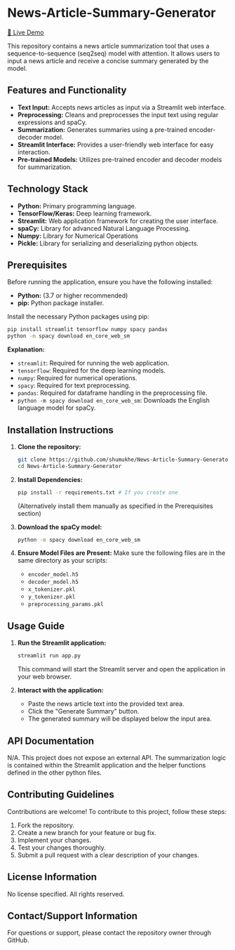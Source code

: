 # News-Article-Summary-Generator 
[🔗 Live Demo](https://news-article-summary-generator-3yo2nn2zj3atfyazvtxj7u.streamlit.app/)

This repository contains a news article summarization tool that uses a sequence-to-sequence (seq2seq) model with attention. It allows users to input a news article and receive a concise summary generated by the model.

## Features and Functionality

*   **Text Input:** Accepts news articles as input via a Streamlit web interface.
*   **Preprocessing:** Cleans and preprocesses the input text using regular expressions and spaCy.
*   **Summarization:** Generates summaries using a pre-trained encoder-decoder model.
*   **Streamlit Interface:** Provides a user-friendly web interface for easy interaction.
*   **Pre-trained Models:** Utilizes pre-trained encoder and decoder models for summarization.

## Technology Stack

*   **Python:** Primary programming language.
*   **TensorFlow/Keras:** Deep learning framework.
*   **Streamlit:** Web application framework for creating the user interface.
*   **spaCy:** Library for advanced Natural Language Processing.
*   **Numpy:** Library for Numerical Operations
*   **Pickle:** Library for serializing and deserializing python objects.

## Prerequisites

Before running the application, ensure you have the following installed:

*   **Python:** (3.7 or higher recommended)
*   **pip:** Python package installer.

Install the necessary Python packages using pip:

```bash
pip install streamlit tensorflow numpy spacy pandas
python -m spacy download en_core_web_sm
```

**Explanation:**

*   `streamlit`: Required for running the web application.
*   `tensorflow`: Required for the deep learning models.
*   `numpy`: Required for numerical operations.
*   `spacy`: Required for text preprocessing.
*   `pandas`: Required for dataframe handling in the preprocessing file.
*   `python -m spacy download en_core_web_sm`: Downloads the English language model for spaCy.

## Installation Instructions

1.  **Clone the repository:**

    ```bash
    git clone https://github.com/shumukhe/News-Article-Summary-Generator.git
    cd News-Article-Summary-Generator
    ```

2.  **Install Dependencies:**

    ```bash
    pip install -r requirements.txt # If you create one
    ```
    (Alternatively install them manually as specified in the Prerequisites section)

3.  **Download the spaCy model:**

    ```bash
    python -m spacy download en_core_web_sm
    ```

4.  **Ensure Model Files are Present:** Make sure the following files are in the same directory as your scripts:
    * `encoder_model.h5`
    * `decoder_model.h5`
    * `x_tokenizer.pkl`
    * `y_tokenizer.pkl`
    * `preprocessing_params.pkl`

## Usage Guide

1.  **Run the Streamlit application:**

    ```bash
    streamlit run app.py
    ```

    This command will start the Streamlit server and open the application in your web browser.

2.  **Interact with the application:**

    *   Paste the news article text into the provided text area.
    *   Click the "Generate Summary" button.
    *   The generated summary will be displayed below the input area.

## API Documentation

N/A. This project does not expose an external API. The summarization logic is contained within the Streamlit application and the helper functions defined in the other python files.

## Contributing Guidelines

Contributions are welcome! To contribute to this project, follow these steps:

1.  Fork the repository.
2.  Create a new branch for your feature or bug fix.
3.  Implement your changes.
4.  Test your changes thoroughly.
5.  Submit a pull request with a clear description of your changes.

## License Information

No license specified. All rights reserved.

## Contact/Support Information

For questions or support, please contact the repository owner through GitHub.
